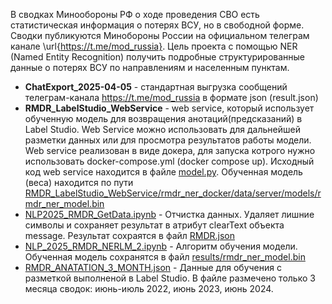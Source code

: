 В сводках Минообороны РФ о ходе проведения СВО есть статистическая информация о потерях ВСУ, но в свободной форме. Сводки публикуются Минобороны России  на официальном телеграм канале \url{https://t.me/mod_russia}.  Цель проекта с помощью NER (Named Entity Recognition) получить подробные структурированные данные о потерях ВСУ по направлениям и населенным пунктам.

* **ChatExport_2025-04-05** - стандартная выгрузка сообщений телеграм-канала https://t.me/mod_russia в формате json (result.json)
* **RMDR_LabelStudio_WebService** - web service, который использует обученную модель для возвращения анотаций(предсказаний) в Label Studio. Web Service можно использовать для дальнейшей разметки данных или для просмотра результатов работы модели. Web service реализован в виде докера, для запуска котрого нужно использовать docker-compose.yml  (docker compose up). Исходный код web service находится в файле [model.py](label-studio-ml/label-studio-ml-backend/label_studio_ml/model.py). Обученная модель (веса) находится по пути [RMDR_LabelStudio_WebService/rmdr_ner_docker/data/server/models/rmdr_ner_model.bin](RMDR_LabelStudio_WebService/rmdr_ner_docker/data/server/models/rmdr_ner_model.bin)
* [NLP2025_RMDR_GetData.ipynb](NLP2025_RMDR_GetData.ipynb) - Отчистка данных. Удаляет лишние символы и сохраняет результат в атрибут clearText объекта message. Результат сохраятся в файл [RMDR.json](RMDR.json)
* [NLP_2025_RMDR_NERLM_2.ipynb](NLP_2025_RMDR_NERLM_2.ipynb) - Алгоритм обучения модели. Обученная модель сохранятся в файл [results/rmdr_ner_model.bin](results/rmdr_ner_model.bin)
* [RMDR_ANATATION_3_MONTH.json](RMDR_ANATATION_3_MONTH.json) - Данные для обучения с разметкой выполненой в Label Studio. В файле размечено только 3 месяца сводок: июнь-июль 2022, июнь 2023, июнь 2024. 
